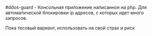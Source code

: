 #ddos-guard - Консольная приложение написанное на php. Для автоматической блокировки ip адресов, с которых идет много запросов. 

Пока тесовый вариант, использовать на свой страх и риск

